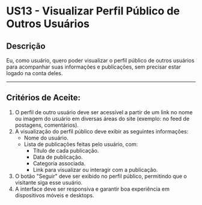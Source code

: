 # US13 - Visualizar Perfil Público de Outros Usuários

## Descrição  
Eu, como usuário, quero poder visualizar o perfil público de outros usuários para acompanhar suas informações e publicações, sem precisar estar logado na conta deles.

---

## Critérios de Aceite:
1. O perfil de outro usuário deve ser acessível a partir de um link no nome ou imagem do usuário em diversas áreas do site (exemplo: no feed de postagens, comentários).
2. A visualização do perfil público deve exibir as seguintes informações:
   - Nome do usuário.
   - Lista de publicações feitas pelo usuário, com:
     - Título de cada publicação.
     - Data de publicação.
     - Categoria associada.
     - Link para visualizar ou interagir com a publicação.
3. O botão "Seguir" deve ser exibido no perfil público, permitindo que o visitante siga esse usuário.
4. A interface deve ser responsiva e garantir boa experiência em dispositivos móveis e desktops.